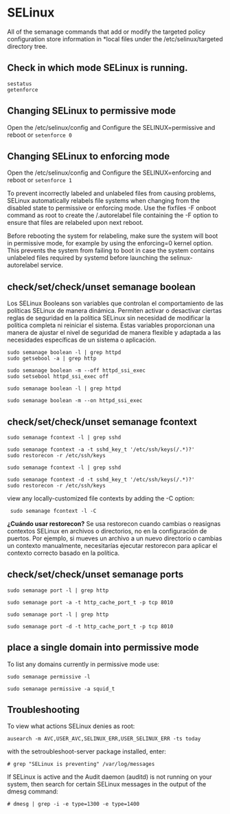 # SELinux
All of the semanage commands that add or modify the targeted policy configuration store information in *local files under the /etc/selinux/targeted directory tree. 

## Check in which mode SELinux is running.
```
sestatus
getenforce
```


## Changing SELinux to permissive mode 
Open the /etc/selinux/config  and Configure the SELINUX=permissive and reboot
or ````setenforce 0````

## Changing SELinux to enforcing  mode 
Open the /etc/selinux/config  and Configure the SELINUX=enforcing  and reboot
or  ````setenforce 1````

To prevent incorrectly labeled and unlabeled files from causing problems, SELinux automatically relabels file systems when changing from the disabled state to permissive or enforcing mode. Use the fixfiles -F onboot command as root to create the /.autorelabel file containing the -F option to ensure that files are relabeled upon next reboot.

Before rebooting the system for relabeling, make sure the system will boot in permissive mode, for example by using the enforcing=0 kernel option. This prevents the system from failing to boot in case the system contains unlabeled files required by systemd before launching the selinux-autorelabel service.

## check/set/check/unset semanage boolean
Los SELinux Booleans son variables que controlan el comportamiento de las políticas SELinux de manera dinámica. Permiten activar o desactivar ciertas reglas de seguridad en la política SELinux sin necesidad de modificar la política completa ni reiniciar el sistema. Estas variables proporcionan una manera de ajustar el nivel de seguridad de manera flexible y adaptada a las necesidades específicas de un sistema o aplicación.
```
sudo semanage boolean -l | grep httpd
sudo getsebool -a | grep http

sudo semanage boolean -m --off httpd_ssi_exec
sudo setsebool httpd_ssi_exec off

sudo semanage boolean -l | grep httpd

sudo semanage boolean -m --on httpd_ssi_exec
```

## check/set/check/unset semanage fcontext 
```
sudo semanage fcontext -l | grep sshd

sudo semanage fcontext -a -t sshd_key_t '/etc/ssh/keys(/.*)?'
sudo restorecon -r /etc/ssh/keys

sudo semanage fcontext -l | grep sshd

sudo semanage fcontext -d -t sshd_key_t '/etc/ssh/keys(/.*)?'
sudo restorecon -r /etc/ssh/keys
```

view any locally-customized file contexts by adding the -C option:
```
 sudo semanage fcontext -l -C
```

**¿Cuándo usar restorecon?** 
Se usa restorecon cuando cambias o reasignas contextos SELinux en archivos o directorios, no en la configuración de puertos. Por ejemplo, si mueves un archivo a un nuevo directorio o cambias un contexto manualmente, necesitarías ejecutar restorecon para aplicar el contexto correcto basado en la política.

## check/set/check/unset semanage ports
```
sudo semanage port -l | grep http

sudo semanage port -a -t http_cache_port_t -p tcp 8010

sudo semanage port -l | grep http

sudo semanage port -d -t http_cache_port_t -p tcp 8010
```

## place a single domain into permissive mode

To list any domains currently in permissive mode use:

```
sudo semanage permissive -l 

sudo semanage permissive -a squid_t
```

## Troubleshooting
To view what actions SELinux denies as root:
```
ausearch -m AVC,USER_AVC,SELINUX_ERR,USER_SELINUX_ERR -ts today
```
with the setroubleshoot-server package installed, enter:
```
# grep "SELinux is preventing" /var/log/messages
```
If SELinux is active and the Audit daemon (auditd) is not running on your system, then search for certain SELinux messages in the output of the dmesg command:
```
# dmesg | grep -i -e type=1300 -e type=1400
```
